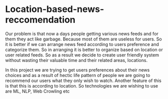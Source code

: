 # Location-based-news-reccomendation

Our problem is that now a days people getting various news feeds and for them they act like garbage.
Because most of them are useless for users. So it is better if we can arrange news feed according to users preference and categorize them.
So in arranging it is better to organize based on location or user related feeds. So as a result we decide to create user friendly system without wasting their valuable time and their related areas, locations.

In this project we are trying to get users preferences about their news choices and as a result of hectic life pattern of people we are going to recommend our users what they only wish to watch. Another feature of this is that this is according to location. So technologies we are wishing to use are ML, NLP, Web Crowling etc



